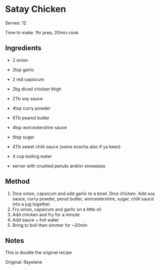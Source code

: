 # Satay Chicken

Serves: 12

Time to make: 1hr prep, 20min cook

## Ingredients

* 2 onion
* 2tsp garlic
* 2 red capsicum
* 2kg diced chicken thigh
* 2Tb soy sauce
* 4tsp curry powder
* 6Tb peanut butter
* 4tsp worcestershire sauce
* 6tsp sugar
* 4Tb sweet chilli sauce (some siracha also if ya keen)
* 4 cup boiling water

* server with crushed penuts and/or snowpeas

## Method

1. Dice onion, capsicum and add garlic to a bowl. Dice chicken. Add soy sauce, curry powder, penut butter, worcestershire, sugar, chilli sauce into a jug together.
2. Fry onion, capsicum and garlic on a little oil
3. Add chicken and fry for a minute
4. Add sauce + hot water
5. Bring to boil then simmer for ~20min

## Notes

This is double the original recipe

Original: Rayelene
